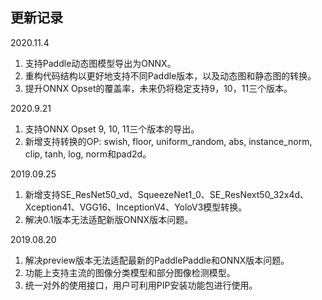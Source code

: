 ## 更新记录

2020.11.4
1. 支持Paddle动态图模型导出为ONNX。
2. 重构代码结构以更好地支持不同Paddle版本，以及动态图和静态图的转换。
3. 提升ONNX Opset的覆盖率，未来仍将稳定支持9，10，11三个版本。

2020.9.21
1. 支持ONNX Opset 9, 10, 11三个版本的导出。
2. 新增支持转换的OP: swish, floor, uniform_random, abs, instance_norm, clip, tanh, log, norm和pad2d。

2019.09.25
1. 新增支持SE_ResNet50_vd、SqueezeNet1_0、SE_ResNext50_32x4d、Xception41、VGG16、InceptionV4、YoloV3模型转换。
2. 解决0.1版本无法适配新版ONNX版本问题。

2019.08.20
1. 解决preview版本无法适配最新的PaddlePaddle和ONNX版本问题。
2. 功能上支持主流的图像分类模型和部分图像检测模型。
3. 统一对外的使用接口，用户可利用PIP安装功能包进行使用。

